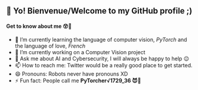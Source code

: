 ## 👋 Yo! Bienvenue/Welcome to my GitHub profile ;)

#### Get to know about me 😲🤔
- 🌱 I’m currently learning the language of computer vision, _PyTorch_ and the language of love, _French_
- 🔭 I’m currently working on a Computer Vision project
- 💬 Ask me about AI and Cybersecurity, I will always be happy to help 😉
- 📫 How to reach me: Twitter would be a really good place to get started.
- 😄 Pronouns: Robots never have pronouns XD
- ⚡ Fun fact: People call me <b> PyTorcher√1729_36 <b> 😈🚀

<!--
- 👯 I’m looking to collaborate on ...
- 🤔 I’m looking for help with ... 
-->

